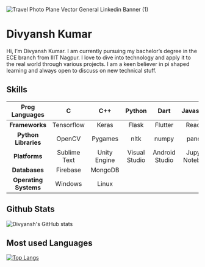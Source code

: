 ![Travel Photo Plane Vector General Linkedin Banner (1)](https://user-images.githubusercontent.com/59536047/119232342-8e072280-bb42-11eb-8f93-f7d99be1c1f8.png)


# Divyansh Kumar
Hi, I’m Divyansh Kumar. I am currently pursuing my bachelor’s degree in the ECE branch from IIIT Nagpur. I love to dive into technology and apply it to the real world through various projects. I am a keen believer in pi shaped learning and always open to discuss on new technical stuff.

## Skills
|   **Prog Languages**  |       C      |      C++     |     Python    |      Dart      |    Javascript    |
|:-----------------:|:------------:|:------------:|:-------------:|:--------------:|:----------------:|
|     **Frameworks**    |  Tensorflow  |     Keras    |     Flask     |     Flutter    |     React js     |
|  **Python Libraries** |    OpenCV    |    Pygames   |      nltk     |      numpy     |      pandas      |
|     **Platforms**     | Sublime Text | Unity Engine | Visual Studio | Android Studio | Jupyter Notebook |
|     **Databases**     |   Firebase   |    MongoDB   |               |                |                  |
| **Operating Systems** |    Windows   |     Linux    |               |                |                  |

## Github Stats
![Divyansh's GitHub stats](https://github-readme-stats.vercel.app/api?username=Drock2001&show_icons=true&theme=dark)

## Most used Languages
[![Top Langs](https://github-readme-stats.vercel.app/api/top-langs/?username=Drock2001&langs_count=8)](https://github.com/anuraghazra/github-readme-stats)


